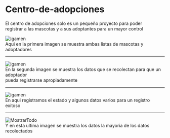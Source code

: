 # Centro-de-adopciones
El centro de adopciones solo es un pequeño proyecto para poder  
registrar a las mascotas y a sus adoptantes para un mayor control

![igamen](https://i.postimg.cc/nhFL8qNf/principal.png"primera")  
 Aqui en la primera imagen se muestra ambas listas de mascotas y adoptadores  
 
 ---
![igamen](https://i.postimg.cc/8cvbV2Jc/Regi-Adoptador.png"segunda??")  
En la segunda imagen se muestra los datos que se recolectan para que un adoptador  
pueda registrarse apropiadamente  

---
![igamen](https://i.postimg.cc/fTjxjjYG/Regi-Mascota.png"tercera??")  
En aqui registramos el estado y algunos datos varios para un registro exitoso  

---
![MostrarTodo](https://i.postimg.cc/6pMnFWjz/mostrar-todo.png"ultima")  
Y en esta ultima imagen se muestra los datos la mayoria de los datos recolectados
